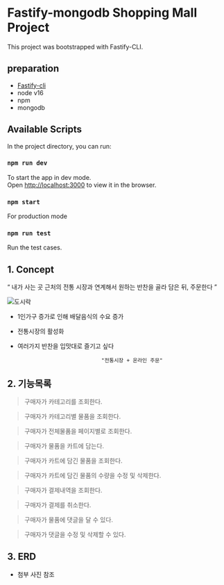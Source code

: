 # Fastify-mongodb Shopping Mall Project

This project was bootstrapped with Fastify-CLI.

## preparation

- [Fastify-cli](https://iboxshare.com/fastify/fastify-cli)
- node v16
- npm
- mongodb

## Available Scripts

In the project directory, you can run:

### `npm run dev`

To start the app in dev mode.\
Open [http://localhost:3000](http://localhost:3000) to view it in the browser.

### `npm start`

For production mode

### `npm run test`

Run the test cases.

## 1. Concept
“ 내가 사는 곳 근처의 전통 시장과 연계해서 원하는 반찬을 골라 담은 뒤, 주문한다 ”

![도시락](https://flexible.img.hani.co.kr/flexible/normal/704/485/imgdb/original/2020/0901/20200901503206.jpg)

- 1인가구 증가로 인해 배달음식의 수요 증가

- 전통시장의 활성화

- 여러가지 반찬을 입맛대로 즐기고 싶다

                                 "전통시장 + 온라인 주문"

## 2. 기능목록
> 구매자가 카테고리를 조회한다.

> 구매자가 카테고리별 물품을 조회한다.

> 구매자가 전체물품을 페이지별로 조회한다.

> 구매자가 물품을 카트에 담는다.

> 구매자가 카트에 담긴 물품을 조회한다.

> 구매자가 카트에 담긴 물품의 수량을 수정 및 삭제한다.

> 구매자가 결제내역을 조회한다.

> 구매자가 결제를 취소한다.

> 구매자가 물품에 댓글을 달 수 있다.

> 구매자가 댓글을 수정 및 삭제할 수 있다.

## 3. ERD
- 첨부 사진 참조
